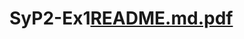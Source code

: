 # SyP2-Ex1[README.md.pdf](https://github.com/roni-naftalovich/SyP2-Ex1/files/15296522/README.md.pdf)
